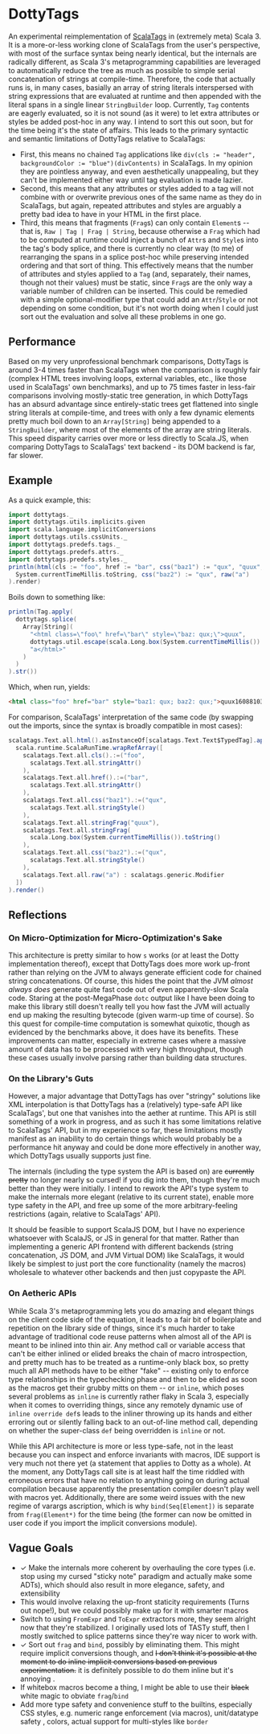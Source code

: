 # DottyTags
An experimental reimplementation of [ScalaTags](http://www.lihaoyi.com/scalatags/) in (extremely meta) Scala 3. It is a more-or-less working clone of
ScalaTags from the user's perspective, with most of the surface syntax being nearly identical, but the internals are radically different, as Scala 3's 
metaprogramming capabilities are leveraged to automatically reduce the tree as much as possible to simple serial concatenation of strings at compile-time. 
Therefore, the code that actually runs is, in many cases, basially an array of string literals interspersed with string expressions that are evaluated at runtime 
and then appended with the literal spans in a single linear `StringBuilder` loop. Currently, `Tag` contents are eagerly evaluated, so it is not sound (as it were) 
to let extra attributes or styles be added post-hoc in any way. I intend to sort this out soon, but for the time being it's the state of affairs. This leads to the 
primary syntactic and semantic limitations of DottyTags relative to ScalaTags:

* First, this means no chained `Tag` applications like `div(cls := "header", backgroundColor := "blue")(divContents)` in ScalaTags. In my opinion they are pointless anyway,
  and even aesthetically unappealing, but they can't be implemented either way until tag evaluation is made lazier.
* Second, this means that any attributes or styles added to a tag will not combine with or overwrite previous ones of the same name as they do in ScalaTags,
  but again, repeated attributes and styles are arguably a pretty bad idea to have in your HTML in the first place. 
* Third, this means that fragments (`Frag`s) can only contain `Element`s -- that is, `Raw | Tag | Frag | String`, because otherwise a `Frag` which had to be computed at runtime
  could inject a bunch of `Attr`s and `Style`s into the tag's body splice, and there is currently no clear way (to me) of rearranging the spans in a splice post-hoc 
  while preserving intended ordering and that sort of thing. This effectively means that the number of attributes and styles  applied to a `Tag` (and, separately, 
  their names, though not their values) must be static, since `Frag`s are the only way a variable number of children can be inserted. This could be remedied 
  with a simple optional-modifier type that could add an `Attr`/`Style` or not depending on some condition, but it's not worth doing when I could just sort out the 
  evaluation and solve all these problems in one go.

## Performance
Based on my very unprofessional benchmark comparisons, DottyTags is around 3-4 times faster than ScalaTags when
the comparison is roughly fair (complex HTML trees involving loops, external variables, etc., like those used in ScalaTags'
own benchmarks), and up to 75 times faster in less-fair comparisons involving mostly-static tree generation, in which DottyTags has an absurd advantage
since entirely-static trees get flattened into single string literals at compile-time, and trees with only a few dynamic elements pretty much boil down to
an `Array[String]` being appended to a `StringBuilder`, where most of the elements of the array are string literals. This speed disparity carries over more or
less directly to Scala.JS, when comparing DottyTags to ScalaTags' text backend - its DOM backend is far, far slower.

## Example
As a quick example, this:
```scala
import dottytags._
import dottytags.utils.implicits.given
import scala.language.implicitConversions
import dottytags.utils.cssUnits._
import dottytags.predefs.tags._
import dottytags.predefs.attrs._
import dottytags.predefs.styles._
println(html(cls := "foo", href := "bar", css("baz1") := "qux", "quux", 
  System.currentTimeMillis.toString, css("baz2") := "qux", raw("a")
).render)
```
Boils down to something like:
```scala
println(Tag.apply(
  dottytags.splice(
    Array[String](
      "<html class=\"foo\" href=\"bar\" style=\"baz: qux;\">quux",
      dottytags.util.escape(scala.Long.box(System.currentTimeMillis()).toString()), 
      "a</html>"
    )
  )
).str())
```
Which, when run, yields:
```html
<html class="foo" href="bar" style="baz1: qux; baz2: qux;">quux1608810396295a</html>
```
For comparison, ScalaTags' interpretation of the same code (by swapping out the imports, since the syntax is broadly compatible in most cases):
```scala
scalatags.Text.all.html().asInstanceOf[scalatags.Text.Text$TypedTag].apply(
  scala.runtime.ScalaRunTime.wrapRefArray([
    scalatags.Text.all.cls().:=("foo",
      scalatags.Text.all.stringAttr()
    ),
    scalatags.Text.all.href().:=("bar",
      scalatags.Text.all.stringAttr()
    ),
    scalatags.Text.all.css("baz1").:=("qux",
      scalatags.Text.all.stringStyle()
    ),
    scalatags.Text.all.stringFrag("quux"),
    scalatags.Text.all.stringFrag(
      scala.Long.box(System.currentTimeMillis()).toString()
    ),
    scalatags.Text.all.css("baz2").:=("qux",
      scalatags.Text.all.stringStyle()
    ),
    scalatags.Text.all.raw("a") : scalatags.generic.Modifier
  ])
).render()
```

## Reflections
### On Micro-Optimization for Micro-Optimization's Sake
This architecture is pretty similar to how `s` works (or at least the Dotty implementation thereof), except that DottyTags does more work up-front rather than relying 
on the JVM to always generate efficient code for chained string concatenations. Of course, this hides the point that the JVM *almost always does* generate quite fast code 
out of even apparently-slow Scala code. Staring at the post-MegaPhase `dotc` output like I have been doing to make this library still doesn't really tell you how fast the
JVM will actually end up making the resulting bytecode (given warm-up time of course). So this quest for compile-time computation is somewhat quixotic, 
though as evidenced by the benchmarks above, it does have its benefits. These improvements can matter, especially in extreme cases where a massive amount of data 
has to be processed with very high throughput, though these cases usually involve parsing rather than building data structures.

### On the Library's Guts
However, a major advantage that DottyTags has over "stringy" solutions like XML interpolation is that DottyTags has a (relatively) type-safe API like ScalaTags',
but one that vanishes into the aether at runtime. This API is still something of a work in progress, and as such it has some limitations relative to ScalaTags' API, 
but in my experience so far, these limitations mostly manifest as an inability to do certain things which would probably be a performance hit anyway and could be done
more effectively in another way, which DottyTags usually supports just fine.

The internals (including the type system the API is based on) are ~~currently pretty~~ no longer nearly so cursed! if you dig into them, though they're much better than 
they were initially. I intend to rework the API's type system to make the internals more elegant (relative to its current state), enable more type safety in the API,
and free up some of the more arbitrary-feeling restrictions (again, relative to ScalaTags' API).

It should be feasible to support ScalaJS DOM, but I have no experience whatsoever with ScalaJS, or JS in general for that matter. Rather than implementing a generic
API frontend with different backends (string concatenation, JS DOM, and JVM Virtual DOM) like ScalaTags, it would likely be simplest to just port the core functionality
(namely the macros) wholesale to whatever other backends and then just copypaste the API.

### On Aetheric APIs
While Scala 3's metaprogramming lets you do amazing and elegant things on the client code side of the equation, it leads to a fair bit of boilerplate and repetition 
on the library side of things, since it's much harder to take advantage of traditional code reuse patterns when almost all of the API is meant to be inlined into thin air. 
Any method call or variable access that can't be either inlined or elided breaks the chain of macro introspection, and pretty much has to be treated as a 
runtime-only black box, so pretty much all API methods have to be either "fake" -- existing only to enforce type relationships in the typechecking phase and then to be 
elided as soon as the macros get their grubby mitts on them -- or `inline`, which poses several problems as `inline` is currently rather flaky in Scala 3, 
especially when it comes to overriding things, since any remotely dynamic use of `inline override def`s leads to the inliner throwing up its hands and either erroring 
out or silently falling back to an out-of-line method call, depending on whether the super-class `def` being overridden is `inline` or not.

While this API architecture is more or less type-safe, not in the least because you can inspect and enforce invariants with macros, IDE support is very much
not there yet (a statement that applies to Dotty as a whole). At the moment, any DottyTags call site is at least half the time riddled with erroneous errors that 
have no relation to anything going on during actual compilation because apparently the presentation compiler doesn't play well with macros yet. Additionally, there are 
some weird issues with the new regime of varargs ascription, which is why `bind(Seq[Element])` is separate from `frag(Element*)` for the time being (the former can now be
omitted in user code if you import the implicit conversions module).

## Vague Goals
- ✓ Make the internals more coherent by overhauling the core types (i.e. stop using my cursed "sticky note" paradigm and actually make some ADTs), which should also result in more elegance, safety, and extensibility
- This would involve relaxing the up-front staticity requirements (Turns out nope!), but we could possibly make up for it with smarter macros
- Switch to using `FromExpr` and `ToExpr` extractors more, they seem alright now that they're stabilized. I originally used lots of TASTy stuff, then I mostly switched to splice patterns since they're way nicer to work with.
- ✓ Sort out `frag` and `bind`, possibly by eliminating them. This might require implicit conversions though, and ~~I don't think it's possible at the moment to do inline implicit conversions based on previous experimentation.~~ it is definitely possible to do them inline but it's annoying .
- If whitebox macros become a thing, I might be able to use their ~~black~~ white magic to obviate `frag`/`bind`
- Add more type safety and convenience stuff to the builtins, especially CSS styles, e.g. numeric range enforcement (via macros), unit/datatype safety , colors, actual support for multi-styles like `border`
